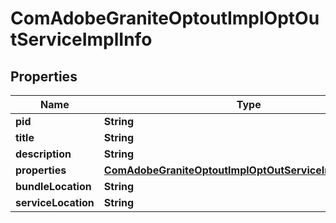 
# ComAdobeGraniteOptoutImplOptOutServiceImplInfo

## Properties
Name | Type | Description | Notes
------------ | ------------- | ------------- | -------------
**pid** | **String** |  |  [optional]
**title** | **String** |  |  [optional]
**description** | **String** |  |  [optional]
**properties** | [**ComAdobeGraniteOptoutImplOptOutServiceImplProperties**](ComAdobeGraniteOptoutImplOptOutServiceImplProperties.md) |  |  [optional]
**bundleLocation** | **String** |  |  [optional]
**serviceLocation** | **String** |  |  [optional]



